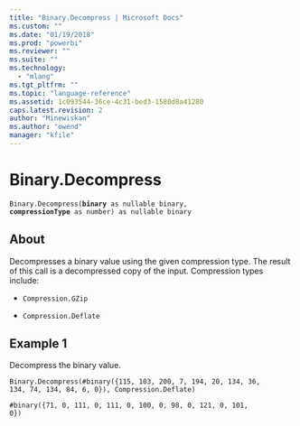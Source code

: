 ```yaml
---
title: "Binary.Decompress | Microsoft Docs"
ms.custom: ""
ms.date: "01/19/2018"
ms.prod: "powerbi"
ms.reviewer: ""
ms.suite: ""
ms.technology: 
  - "mlang"
ms.tgt_pltfrm: ""
ms.topic: "language-reference"
ms.assetid: 1c093544-36ce-4c31-bed3-1580d8a41280
caps.latest.revision: 2
author: "Minewiskan"
ms.author: "owend"
manager: "kfile"
---
```

# Binary.Decompress
<code>Binary.Decompress(<b>binary</b> as nullable binary, <b>compressionType</b> as number) as nullable binary</code>

## About
Decompresses a binary value using the given compression type. The result of this call is a decompressed copy of the input. Compression types include: 

*  <code>Compression.GZip</code>

*  <code>Compression.Deflate</code>

## Example 1
Decompress the binary value.

<code>Binary.Decompress(#binary({115, 103, 200, 7, 194, 20, 134, 36, 134, 74, 134, 84, 6, 0}), Compression.Deflate)</code>

<code>#binary({71, 0, 111, 0, 111, 0, 100, 0, 98, 0, 121, 0, 101, 0})</code>

  
